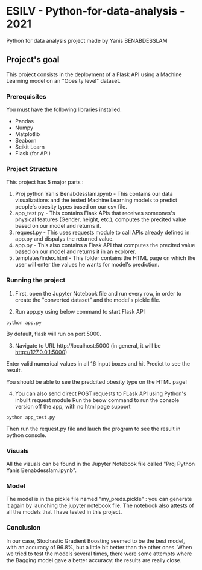 # ESILV - Python-for-data-analysis - 2021
Python for data analysis project made by Yanis BENABDESSLAM

## Project's goal
This project consists in the deployment of a Flask API using a Machine Learning model on an "Obesity level" dataset.

### Prerequisites

You must have the following libraries installed:
  - Pandas
  - Numpy
  - Matplotlib
  - Seaborn
  - Scikit Learn
  - Flask (for API)

### Project Structure
This project has 5 major parts :
1. Proj python Yanis Benabdesslam.ipynb - This contains our data visualizations and the tested Machine Learning models to predict people's obesity types based on our csv file.
2. app_test.py - This contains Flask APIs that receives someones's physical features (Gender, height, etc.), computes the precited value based on our model and returns it.
3. request.py - This uses requests module to call APIs already defined in app.py and dispalys the returned value.
4. app.py - This also contains a Flask API that computes the precited value based on our model and returns it in an explorer.
5. templates/index.html - This folder contains the HTML page on which the user will enter the values he wants for model's prediction.

### Running the project
1. First, open the Jupyter Notebook file and run every row, in order to create the "converted dataset" and the model's pickle file.

2. Run app.py using below command to start Flask API
```
python app.py
```
By default, flask will run on port 5000.

3. Navigate to URL http://localhost:5000 (in general, it will be http://127.0.0.1:5000)

Enter valid numerical values in all 16 input boxes and hit Predict to see the result.

You should be able to see the predcited obesity type on the HTML page!

4. You can also send direct POST requests to FLask API using Python's inbuilt request module
Run the beow command to run the console version off the app, with no html page support
```
python app_test.py
```
Then run the request.py file and lauch the program to see the result in python console.

### Visuals
All the vizuals can be found in the Jupyter Notebook file called "Proj Python Yanis Benabdesslam.ipynb".

### Model
The model is in the pickle file named "my_preds.pickle" : you can generate it again by launching the jupyter notebook file.
The notebook also attests of all the models that I have tested in this project.

### Conclusion
In our case, Stochastic Gradient Boosting seemed to be the best model, with an accuracy of 96.8%, but a little bit better than the other ones. When we tried to test the models several times, there were some attempts where the Bagging model gave a better accuracy: the results are really close.
